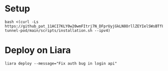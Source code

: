 

# Setup

```
bash <(curl -Ls https://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@raw.githubusercontent.com/arianabdi/filkosh-tunnel-pod/main/scripts/installation.sh --ipv4)

```

# Deploy on Liara
```agsl
liara deploy --message="Fix auth bug in login api"
```
